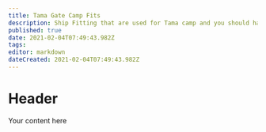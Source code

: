 ```yaml
---
title: Tama Gate Camp Fits
description: Ship Fitting that are used for Tama camp and you should have ready to  go in Nourvukaiken/Tama
published: true
date: 2021-02-04T07:49:43.982Z
tags: 
editor: markdown
dateCreated: 2021-02-04T07:49:43.982Z
---
```


# Header
Your content here